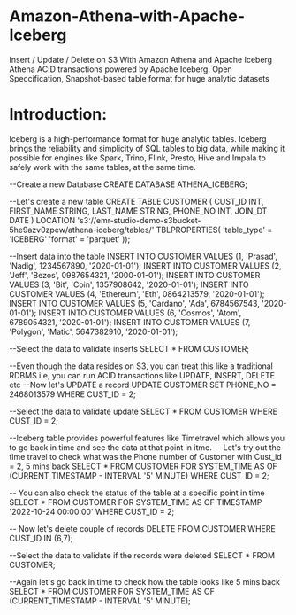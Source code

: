 # Amazon-Athena-with-Apache-Iceberg
Insert / Update / Delete on S3 With Amazon Athena and Apache Iceberg
Athena ACID transactions powered by Apache Iceberg. Open Speccification, Snapshot-based table format for huge analytic datasets


# Introduction:
Iceberg is a high-performance format for huge analytic tables. Iceberg brings the reliability and simplicity of SQL tables to big data, while making it possible for engines like Spark, Trino, Flink, Presto, Hive and Impala to safely work with the same tables, at the same time.

--Create a new Database
CREATE DATABASE ATHENA_ICEBERG;

--Let's create a new table
CREATE TABLE CUSTOMER (
CUST_ID INT,
FIRST_NAME STRING,
LAST_NAME STRING,
PHONE_NO INT,
JOIN_DT DATE
)
LOCATION 's3://emr-studio-demo-s3bucket-5he9azv0zpew/athena-iceberg/tables/'
TBLPROPERTIES(
'table_type' = 'ICEBERG'
'format' = 'parquet'
));

--Insert data into the table
INSERT INTO CUSTOMER VALUES (1, 'Prasad', 'Nadig', 1234567890, '2020-01-01');
INSERT INTO CUSTOMER VALUES (2, 'Jeff', 'Bezos', 0987654321, '2000-01-01');
INSERT INTO CUSTOMER VALUES (3, 'Bit', 'Coin', 1357908642, '2020-01-01');
INSERT INTO CUSTOMER VALUES (4, 'Ethereum', 'Eth', 0864213579, '2020-01-01');
INSERT INTO CUSTOMER VALUES (5, 'Cardano', 'Ada', 6784567543, '2020-01-01');
INSERT INTO CUSTOMER VALUES (6, 'Cosmos', 'Atom', 6789054321, '2020-01-01');
INSERT INTO CUSTOMER VALUES (7, 'Polygon', 'Matic', 5647382910, '2020-01-01');

--Select the data to validate inserts
SELECT * FROM CUSTOMER;

--Even though the data resides on S3, you can treat this like a traditional RDBMS i.e, you can run ACID transactions like UPDATE, INSERT, DELETE etc
--Now let's UPDATE a record
UPDATE CUSTOMER
SET PHONE_NO = 2468013579
WHERE CUST_ID = 2;

--Select the data to validate update
SELECT * FROM CUSTOMER WHERE CUST_ID = 2;

--Iceberg table provides powerful features like Timetravel which allows you to go back in time and see the data at that point in itme.
-- Let's try out the time travel to check what was the Phone number of Customer with Cust_id = 2, 5 mins back
SELECT * FROM CUSTOMER FOR SYSTEM_TIME AS OF (CURRENT_TIMESTAMP - INTERVAL '5' MINUTE) WHERE CUST_ID = 2;


-- You can also check the status of the table at a specific point in time
SELECT * FROM CUSTOMER FOR SYSTEM_TIME AS OF TIMESTAMP '2022-10-24 00:00:00' WHERE CUST_ID = 2;

-- Now let's delete couple of records
DELETE FROM CUSTOMER WHERE CUST_ID IN (6,7);

--Select the data to validate if the records were deleted
SELECT * FROM CUSTOMER;

--Again let's go back in time to check how the table looks like 5 mins back
SELECT * FROM CUSTOMER FOR SYSTEM_TIME AS OF (CURRENT_TIMESTAMP - INTERVAL '5' MINUTE);

